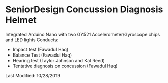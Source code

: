 # SeniorDesign Concussion Diagnosis Helmet
Integrated Arduino Nano with two GY521 Accelerometer/Gyroscope chips and LED lights
Conducts:
* Impact test (Fawadul Haq)
* Balance Test (Fawadul Haq)
* Hearing test (Taylor Johnson and Kat Reed)
* Tentative diagnosis on concussion (Fawadul Haq)

Last Modified: 10/28/2019
